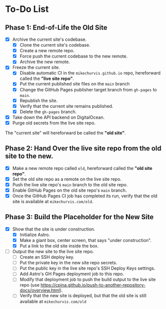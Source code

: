 # To-Do List

## Phase 1: End-of-Life the Old Site

- [x] Archive the current site's codebase.
  - [x] Clone the current site's codebase.
  - [x] Create a new remote repo.
  - [x] Force push the current codebase to the new remote.
  - [x] Archive the new remote.
- [x] Freeze the current site.
  - [x] Disable automatic CI in the `mikechurvis.github.io` repo, hereforward called the **"live site repo"**.
  - [x] Put the current published site files on the `main` branch
  - [x] Change the GitHub Pages publisher target branch from `gh-pages` to `main`. 
  - [x] Republish the site.
  - [x] Verify that the current site remains published.
  - [x] Delete the `gh-pages` branch.
- [x] Take down the API backend on DigitalOcean.
- [x] Purge old secrets from the live site repo.

The "current site" will hereforward be called the **"old site"**.

## Phase 2: Hand Over the live site repo from the old site to the new.

- [x] Make a new remote repo called `old`, hereforward called the **"old site repo"**.
- [x] Set the old site repo as a remote on the live site repo.
- [x] Push the live site repo's `main` branch to the old site repo.
- [x] Enable GitHub Pages on the old site repo's `main` branch.
- [x] Once the GitHub Pages CI job has completed its run, verify that the old site is available at `mikechurvis.com/old`.

## Phase 3: Build the Placeholder for the New Site

- [x] Show that the site is under construction.
  - [x] Initialize Astro.
  - [x] Make a giant box, center screen, that says "under construction".
  - [x] Put a link to the old site inside the box.
- [ ] Output the new site to the live site repo.
  - [ ] Create an SSH deploy key.
  - [ ] Put the private key in the new site repo secrets.
  - [ ] Put the public key in the live site repo's SSH Deploy Keys settings.
  - [ ] Add Astro's GH Pages deployment job to this repo.
  - [ ] Modify that deployment job to push the build output to the live site repo (use https://cpina.github.io/push-to-another-repository-docs/overview.html).
  - [ ] Verify that the new site is deployed, but that the old site is still available at `mikechurvis.com/old`